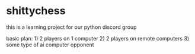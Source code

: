 # shittychess

this is a learning project for our python discord group

basic plan:
    1) 2 players on 1 computer
    2) 2 players on remote computers
    3) some type of ai computer opponent
